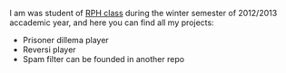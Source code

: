 I am was student of <a href="http://cw.felk.cvut.cz/doku.php/courses/a4b99rph/start">RPH class</a> during the winter semester of 2012/2013 accademic year, and here you can find all my projects:
<ul>
<li>Prisoner dillema player</li>
<li>Reversi player</li>
<li>Spam filter can be founded in another  repo</li>
</ul>